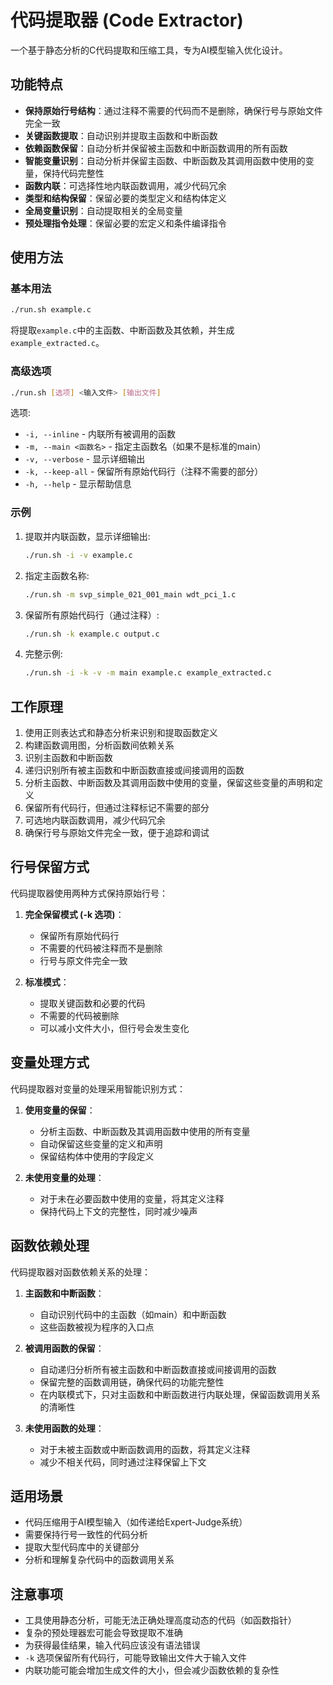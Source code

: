 # 代码提取器 (Code Extractor)

一个基于静态分析的C代码提取和压缩工具，专为AI模型输入优化设计。

## 功能特点

- **保持原始行号结构**：通过注释不需要的代码而不是删除，确保行号与原始文件完全一致
- **关键函数提取**：自动识别并提取主函数和中断函数
- **依赖函数保留**：自动分析并保留被主函数和中断函数调用的所有函数
- **智能变量识别**：自动分析并保留主函数、中断函数及其调用函数中使用的变量，保持代码完整性
- **函数内联**：可选择性地内联函数调用，减少代码冗余
- **类型和结构保留**：保留必要的类型定义和结构体定义
- **全局变量识别**：自动提取相关的全局变量
- **预处理指令处理**：保留必要的宏定义和条件编译指令

## 使用方法

### 基本用法

```bash
./run.sh example.c
```

将提取`example.c`中的主函数、中断函数及其依赖，并生成`example_extracted.c`。

### 高级选项

```bash
./run.sh [选项] <输入文件> [输出文件]
```

选项:
- `-i, --inline` - 内联所有被调用的函数
- `-m, --main <函数名>` - 指定主函数名（如果不是标准的main）
- `-v, --verbose` - 显示详细输出
- `-k, --keep-all` - 保留所有原始代码行（注释不需要的部分）
- `-h, --help` - 显示帮助信息

### 示例

1. 提取并内联函数，显示详细输出:
   ```bash
   ./run.sh -i -v example.c
   ```

2. 指定主函数名称:
   ```bash
   ./run.sh -m svp_simple_021_001_main wdt_pci_1.c
   ```

3. 保留所有原始代码行（通过注释）:
   ```bash
   ./run.sh -k example.c output.c
   ```

4. 完整示例:
   ```bash
   ./run.sh -i -k -v -m main example.c example_extracted.c
   ```

## 工作原理

1. 使用正则表达式和静态分析来识别和提取函数定义
2. 构建函数调用图，分析函数间依赖关系
3. 识别主函数和中断函数
4. 递归识别所有被主函数和中断函数直接或间接调用的函数
5. 分析主函数、中断函数及其调用函数中使用的变量，保留这些变量的声明和定义
6. 保留所有代码行，但通过注释标记不需要的部分
7. 可选地内联函数调用，减少代码冗余
8. 确保行号与原始文件完全一致，便于追踪和调试

## 行号保留方式

代码提取器使用两种方式保持原始行号：

1. **完全保留模式 (-k 选项)**：
   - 保留所有原始代码行
   - 不需要的代码被注释而不是删除
   - 行号与原文件完全一致

2. **标准模式**：
   - 提取关键函数和必要的代码
   - 不需要的代码被删除
   - 可以减小文件大小，但行号会发生变化

## 变量处理方式

代码提取器对变量的处理采用智能识别方式：

1. **使用变量的保留**：
   - 分析主函数、中断函数及其调用函数中使用的所有变量
   - 自动保留这些变量的定义和声明
   - 保留结构体中使用的字段定义

2. **未使用变量的处理**：
   - 对于未在必要函数中使用的变量，将其定义注释
   - 保持代码上下文的完整性，同时减少噪声

## 函数依赖处理

代码提取器对函数依赖关系的处理：

1. **主函数和中断函数**：
   - 自动识别代码中的主函数（如main）和中断函数
   - 这些函数被视为程序的入口点

2. **被调用函数的保留**：
   - 自动递归分析所有被主函数和中断函数直接或间接调用的函数
   - 保留完整的函数调用链，确保代码的功能完整性
   - 在内联模式下，只对主函数和中断函数进行内联处理，保留函数调用关系的清晰性

3. **未使用函数的处理**：
   - 对于未被主函数或中断函数调用的函数，将其定义注释
   - 减少不相关代码，同时通过注释保留上下文

## 适用场景

- 代码压缩用于AI模型输入（如传递给Expert-Judge系统）
- 需要保持行号一致性的代码分析
- 提取大型代码库中的关键部分
- 分析和理解复杂代码中的函数调用关系

## 注意事项

- 工具使用静态分析，可能无法正确处理高度动态的代码（如函数指针）
- 复杂的预处理器宏可能会导致提取不准确
- 为获得最佳结果，输入代码应该没有语法错误
- `-k` 选项保留所有代码行，可能导致输出文件大于输入文件
- 内联功能可能会增加生成文件的大小，但会减少函数依赖的复杂性 